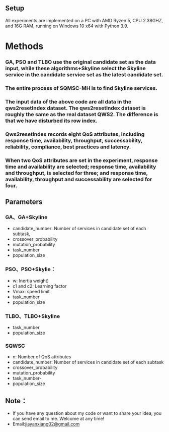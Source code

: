 ## Setup
All experiments are implemented on a PC with AMD Ryzen 5, CPU 2.38GHZ, and 16G RAM, running on Windows 10 x64 with Python 3.9.

# Methods
### GA, PSO and TLBO use the original candidate set as the data input, while these algorithms+Skyline select the Skyline service in the candidate service set as the latest candidate set.
### The entire process of SQMSC-MH is to find Skyline services.
### The input data of the above code are all data in the qws2resetIndex dataset. The qws2resetIndex dataset is roughly the same as the real dataset QWS2. The difference is that we have disturbed its row index.
### Qws2resetIndex records eight QoS attributes, including response time, availability, throughput, successability, reliability, compliance, best practices and latency.
### When two QoS attributes are set in the experiment, response time and availability are selected; response time, availability and throughput, is selected for three; and response time, availability, throughput and successability are selected for four.

## Parameters
### GA、GA+Skyline
- candidate_number: Number of services in candidate set of each subtask,
- crossover_probability
- mutation_probability
- task_number
- population_size
### PSO、PSO+Skylie：
- w: Inertia weight)
- c1 and c2: Learning factor
- Vmax: speed limit
- task_number
- population_size
### TLBO、TLBO+Skyline
- task_number
- population_size
### SQWSC
- n: Number of QoS attributes
- candidate_number: Number of services in candidate set of each subtask
- crossover_probability
- mutation_probability
- task_number-
- population_size

## Note：
- If you have any question about my code or want to share your idea, you can send email to me. Welcome at any time!
- Email:jiayanxiang02@gmail.com
